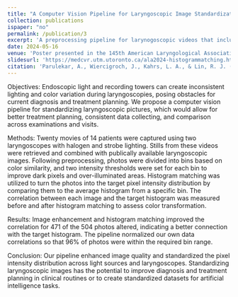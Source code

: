 ```yaml
---
title: "A Computer Vision Pipeline for Laryngoscopic Image Standardization through Histogram Matching"
collection: publications
ispaper: "no"
permalink: /publication/3
excerpt: 'A preprocessing pipeline for larynogoscopic videos that includes removal of unusable frames, illumination correction, specularity removal and finally color transfer to a target intensity distribution.'
date: 2024-05-16
venue: 'Poster presented in the 145th American Laryngological Association meet (COSM), Chicago'
slidesurl: 'https://medcvr.utm.utoronto.ca/ala2024-histogrammatching.html'
citation: 'Parulekar, A., Wiercigroch, J., Kahrs, L. A., & Lin, R. J. (2024). A Computer Vision Pipeline for Laryngoscopic Image Standardization through Histogram Matching.'
---
```


Objectives: Endoscopic light and recording towers can create inconsistent lighting and color variation during laryngoscopies, posing obstacles for current diagnosis and treatment planning. We propose a computer vision pipeline for standardizing laryngoscopic pictures, which would allow for better treatment planning, consistent data collecting, and comparison across examinations and visits. 

Methods: Twenty movies of 14 patients were captured using two laryngoscopes with halogen and strobe lighting. Stills from these videos were retrieved and combined with publically available laryngoscopic images. Following preprocessing, photos were divided into bins based on color similarity, and two intensity thresholds were set for each bin to improve dark pixels and over-illuminated areas. Histogram matching was utilized to turn the photos into the target pixel intensity distribution by comparing them to the average histogram from a specific bin. The correlation between each image and the target histogram was measured before and after histogram matching to assess color transformation. 

Results: Image enhancement and histogram matching improved the correlation for 471 of the 504 photos altered, indicating a better connection with the target histogram. The pipeline normalized our own data correlations so that 96% of photos were within the required bin range. 

Conclusion: Our pipeline enhanced image quality and standardized the pixel intensity distribution across light sources and laryngoscopes. Standardizing laryngoscopic images has the potential to improve diagnosis and treatment planning in clinical routines or to create standardized datasets for artificial intelligence tasks. 
